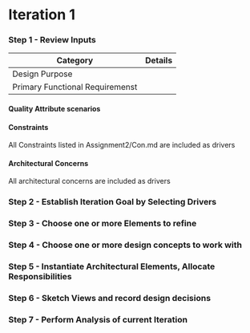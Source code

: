 # Iteration 1
### Step 1 - Review Inputs
| Category | Details |
|---|---|
| Design Purpose |  |
| Primary Functional Requiremenst |  |
#### Quality Attribute scenarios

#### Constraints
All Constraints listed in Assignment2/Con.md are included as drivers
#### Architectural Concerns
All architectural concerns are included as drivers
### Step 2 - Establish Iteration Goal by Selecting Drivers


### Step 3 - Choose one or more Elements to refine


### Step 4 - Choose one or more design concepts to work with


### Step 5 - Instantiate Architectural Elements, Allocate Responsibilities


### Step 6 - Sketch Views and record design decisions


### Step 7 - Perform Analysis of current Iteration
